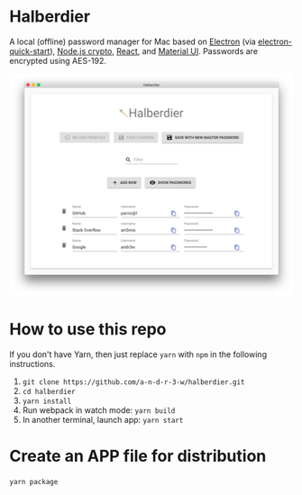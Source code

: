 # Halberdier
A local (offline) password manager for Mac based on [Electron](https://electronjs.org/) (via
[electron-quick-start](https://github.com/electron/electron-quick-start)),
[Node.js crypto](https://nodejs.org/api/crypto.html), [React](https://reactjs.org/), and
[Material UI](https://material-ui-next.com/). Passwords are encrypted using AES-192.

![Screenshot](screenshot.png)

# How to use this repo
If you don't have Yarn, then just replace `yarn` with `npm` in the following instructions.
1. `git clone https://github.com/a-n-d-r-3-w/halberdier.git`
1. `cd halberdier`
1. `yarn install`
1. Run webpack in watch mode: `yarn build`
1. In another terminal, launch app: `yarn start`

# Create an APP file for distribution
`yarn package`